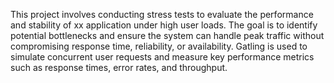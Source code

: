 This project involves conducting stress tests to evaluate the performance and stability of xx application under high user loads. The goal is to identify potential bottlenecks and ensure the system can handle peak traffic without compromising response time, reliability, or availability. Gatling is used to simulate concurrent user requests and measure key performance metrics such as response times, error rates, and throughput.
